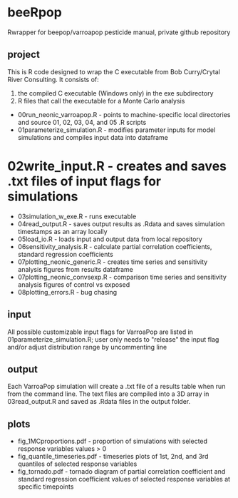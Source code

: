 # beeRpop
Rwrapper for beepop/varroapop pesticide manual, private github repository

## project
This is R code designed to wrap the C executable from Bob Curry/Crytal River Consulting. 
It consists of:
1. the compiled C executable (Windows only) in the exe subdirectory
2. R files that call the executable for a Monte Carlo analysis
  * 00run_neonic_varroapop.R - points to machine-specific local directories and source 01, 02, 03, 04, and 05 .R scripts
  * 01parameterize_simulation.R - modifies parameter inputs for model simulations and compiles input data into dataframe
  # 02write_input.R - creates and saves .txt files of input flags for simulations
  * 03simulation_w_exe.R - runs executable
  * 04read_output.R - saves output results as .Rdata and saves simulation timestamps as an array locally
  * 05load_io.R - loads input and output data from local repository
  * 06sensitivity_analysis.R - calculate partial correlation coefficients, standard regression coefficients
  * 07plotting_neonic_generic.R - creates time series and sensitivity analysis figures from results dataframe
  * 07plotting_neonic_convsexp.R - comparison time series and sensitivity analysis figures of control vs exposed
  * 08plotting_errors.R - bug chasing

## input
All possible customizable input flags for VarroaPop are listed in 01parameterize_simulation.R; user only needs to "release" the input flag and/or adjust 
distribution range by uncommenting line
  
## output
Each VarroaPop simulation will create a .txt file of a results table when run from the command line. The text files are 
compiled into a 3D array in 03read_output.R and saved as .Rdata files in the output folder.

## plots
* fig_1MCproportions.pdf - proportion of simulations with selected response variables values > 0
* fig_quantile_timeseries.pdf - timeseries plots of 1st, 2nd, and 3rd quantiles of selected response variables
* fig_tornado.pdf - tornado diagram of partial correlation coefficient and standard regression coefficient values of selected
response variables at specific timepoints



